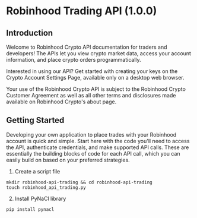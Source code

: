 # Robinhood Trading API (1.0.0)

## Introduction
Welcome to Robinhood Crypto API documentation for traders and developers! The APIs let you view crypto market data, access your account information, and place crypto orders programmatically.

Interested in using our API? Get started with creating your keys on the Crypto Account Settings Page, available only on a desktop web browser.

Your use of the Robinhood Crypto API is subject to the Robinhood Crypto Customer Agreement as well as all other terms and disclosures made available on Robinhood Crypto's about page.

## Getting Started
Developing your own application to place trades with your Robinhood account is quick and simple. Start here with the code you'll need to access the API, authenticate credentials, and make supported API calls. These are essentially the building blocks of code for each API call, which you can easily build on based on your preferred strategies.

1. Create a script file
```
mkdir robinhood-api-trading && cd robinhood-api-trading
touch robinhood_api_trading.py
```

2. Install PyNaCl library
 ```
 pip install pynacl
 ```




   
